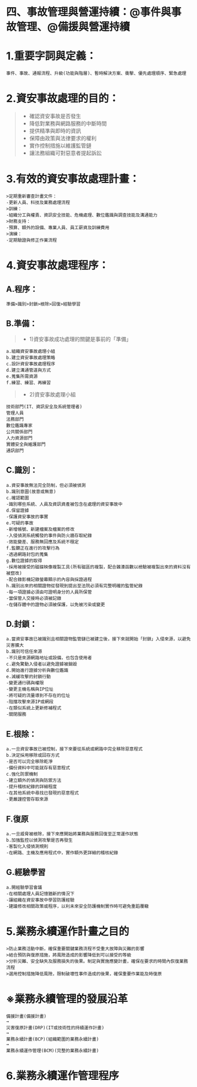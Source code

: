 # 四、事故管理與營運持續：@事件與事故管理、@備援與營運持續

# 1.重要字詞與定義：
```
事件、事故、通報流程、升級(功能與階層)、暫時解決方案、衝擊、優先處理順序、緊急處理
```
# 2.資安事故處理的目的：
>* 確認資安事故是否發生
>* 降低對業務與網路服務的中斷時間
>* 提供精準與即時的資訊
>* 保障由政策與法律要求的權利
>* 實作控制措施以維護監管鏈
>* 讓法務組織可對惡意者提起訴訟
# 3.有效的資安事故處理計畫：
```
>定期重新審查計畫文件：
-更新人員、科技及業務處理流程
>訓練：
-組織分工與權責、資訊安全技能、危機處理、數位鑑識與調查技能及溝通能力
>財務支持：
-預算、額外的設備、專業人員、員工薪資及訓練費用
>演練：
-定期驗證與修正作業流程
```
# 4.資安事故處理程序：
## A.程序：
```
準備>識別>封鎖>根除>回復>經驗學習
```
## B.準備：
>* 1)資安事故成功處理的關鍵是事前的「準備」
```
a.組織資安事故處理小組
b.建立資安事故處理策略
c.設計資安事故處理程序
d.建立溝通管道與方式
e.蒐集所需資源
f.練習、練習、再練習
```
>* 2)資安事故處理小組
```
技術部門(IT、資訊安全及系統管理者)
管理人員
法務部門
數位鑑識專家
公共關係部門
人力資源部門
實體安全與維護部門
通訊部門
```
## C.識別：
```
a.資安事故無法完全防制，但必須被偵測
b.識別意圖(故意或無意)
c.確認範圍
-識別哪些系統、人員及資訊資產被包含在處理的資安事故中
d.保留證據 
-保護資安事故的事實
e.可疑的事故
-新增帳號、新建檔案及檔案的修改
-入侵偵測系統觸發的事件與防火牆存取紀錄
-效能變差、服務無回應及系統不穩定
f.監聽正在進行的攻擊行為
-透過網路封包的蒐集
g.數位證據的取得
-採用被接受的磁碟映像複製工具(所有磁區的複製，配合雜湊函數以檢驗被複製出來的資料沒有被竄改)
-配合錄影機記錄螢幕顯示的內容與採證過程
h.識別出來的相關證物從發現到提出至法院必須有完整明確的監管紀錄
-每一項證據必須由可證明身分的人員所保管
-當保管人交接時必須被記錄
-在儲存體中的證物必須被保護，以免被污染或變更
```
## D.封鎖：
```
a.當資安事故已被識別且相關證物監管鏈已被建立後，接下來就開始「封鎖」入侵來源，以避免災害擴大
b.識別可信任來源
-不只是來源網路地址或設備，也包含使用者
c.避免驚動入侵者以避免證據被銷毀
d.開始進行證據分析與數位鑑識
e.減緩攻擊的封鎖行動
-變更通行碼與權限
-變更主機名稱與IP位址
-將可疑的流量導到不存在的位址
-阻擋攻擊來源IP或網段
-在類似系統上更新修補程式
-關閉服務
```
## E.根除：
```
a.一旦資安事故已被控制，接下來要從系統或網路中完全移除惡意程式
b.決定採用移除或回存方式
-是否可以完全移除乾淨
-備份資料中可能就存有惡意程式
c.強化防禦機制
-建立額外的偵測與防禦方法
-提升稽核紀錄的詳細程度
-在其他系統中尋找已發現的惡意程式
-更嚴謹控管存取來源
```
## F.復原
```
a.一旦威脅被根除，接下來應開始將業務與服務回復至正常運作狀態
b.加強監控以偵測攻擊是否再發生
-客製化入侵偵測規則
-在網路、主機及應用程式中，實作額外更詳細的稽核紀錄
```
## G.經驗學習
```
a.開經驗學習會議
-在相關處理人員記憶猶新的情況下
-讓組織在資安事故中學習防護經驗
-建議修改相關政策或程序，以利未來安全防護機制實作時可避免重蹈覆轍
```

# 5.業務永續運作計畫之目的
```
>防止業務活動中斷，確保重要關鍵業務流程不受重大故障與災難的影響
>結合預防與復原措施，將風險造成的影響降低到可以接受的等級
>分析災難、安全缺失及服務損失的後果。制定與實施應變計畫，確保在要求的時間內恢復業務流程
>選用控制措施降低風險，限制破壞性事件造成的後果，確保重要作業能及時復原
```
# ※業務永續管理的發展沿革
```
備援計畫(備援計畫)
→
災害復原計畫(DRP)(IT或技術性的持續運作計畫)
→
業務永續計畫(BCP)(組織範圍的業務永續計畫)
→
業務永續運作管理(BCM)(完整的業務永續計畫)
```
# 6.業務永續運作管理程序
